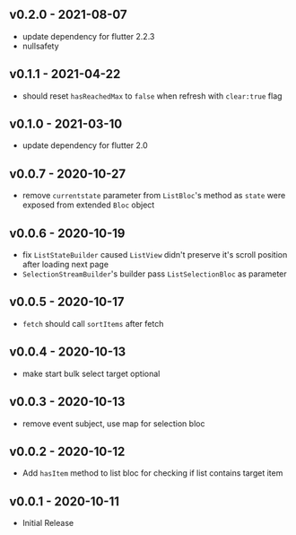 ## v0.2.0 - 2021-08-07

* update dependency for flutter 2.2.3
* nullsafety

## v0.1.1 - 2021-04-22

* should reset `hasReachedMax` to `false` when refresh with `clear:true` flag

## v0.1.0 - 2021-03-10

* update dependency for flutter 2.0

## v0.0.7 - 2020-10-27

* remove `currentstate` parameter from `ListBloc`'s method as `state` were exposed from extended `Bloc` object

## v0.0.6 - 2020-10-19

* fix `ListStateBuilder` caused `ListView` didn't preserve it's scroll position after loading next page
* `SelectionStreamBuilder`'s builder pass `ListSelectionBloc` as parameter

## v0.0.5 - 2020-10-17

* `fetch` should call `sortItems` after fetch

## v0.0.4 - 2020-10-13

* make start bulk select target optional

## v0.0.3 - 2020-10-13

* remove event subject, use map for selection bloc

## v0.0.2 - 2020-10-12

* Add `hasItem` method to list bloc for checking if list contains target item

## v0.0.1 - 2020-10-11

* Initial Release
